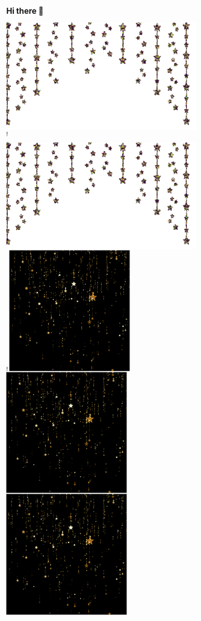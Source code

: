 ## Hi there 👋
![StarLights](StarLights.webp)!

 


![StarLights](StarLights.webp)!
![StarFall](StarFall.gif)![StarFall](StarFall.gif)![StarFall](StarFall.gif)
